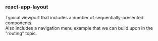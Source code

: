 ### react-app-layout

Typical viewport that includes a number of sequentially-presented components.  
Also includes a navigation menu example that we can build upon in the "routing" topic.  

<br>
